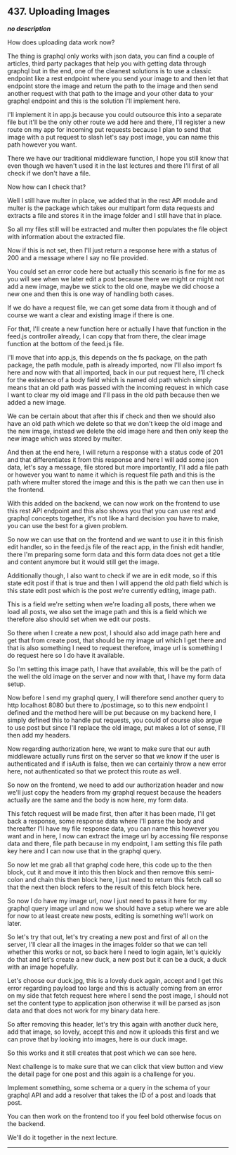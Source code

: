 ## 437. Uploading Images

<strong><em>no description</em></strong>

How does uploading data work now? 

The thing is graphql only works with json data, you can find a couple of
articles, third party packages that help you with getting data through graphql
but in the end, one of the cleanest solutions is to use a classic endpoint like
a rest endpoint where you send your image to and then let that endpoint store
the image and return the path to the image and then send another request with
that path to the image and your other data to your graphql endpoint and this is
the solution I'll implement here. 

I'll implement it in app.js because you could outsource this into a separate
file but it'll be the only other route we add here and there, I'll register a
new route on my app for incoming put requests because I plan to send that image
with a put request to slash let's say post image, you can name this path however
you want. 

There we have our traditional middleware function, I hope you still know that
even though we haven't used it in the last lectures and there I'll first of all
check if we don't have a file. 

Now how can I check that? 

Well I still have multer in place, we added that in the rest API module and
multer is the package which takes our multipart form data requests and extracts
a file and stores it in the image folder and I still have that in place. 

So all my files still will be extracted and multer then populates the file
object with information about the extracted file. 

Now if this is not set, then I'll just return a response here with a status of
200 and a message where I say no file provided. 

You could set an error code here but actually this scenario is fine for me as
you will see when we later edit a post because there we might or might not add a
new image, maybe we stick to the old one, maybe we did choose a new one and then
this is one way of handling both cases. 

If we do have a request file, we can get some data from it though and of course
we want a clear and existing image if there is one. 

For that, I'll create a new function here or actually I have that function in
the feed.js controller already, I can copy that from there, the clear image
function at the bottom of the feed.js file. 

I'll move that into app.js, this depends on the fs package, on the path package,
the path module, path is already imported, now I'll also import fs here and now
with that all imported, back in our put request here, I'll check for the
existence of a body field which is named old path which simply means that an old
path was passed with the incoming request in which case I want to clear my old
image and I'll pass in the old path because then we added a new image. 

We can be certain about that after this if check and then we should also have an
old path which we delete so that we don't keep the old image and the new image,
instead we delete the old image here and then only keep the new image which was
stored by multer. 

And then at the end here, I will return a response with a status code of 201 and
that differentiates it from this response and here I will add some json data,
let's say a message, file stored but more importantly, I'll add a file path or
however you want to name it which is request file path and this is the path
where multer stored the image and this is the path we can then use in the
frontend. 

With this added on the backend, we can now work on the frontend to use this rest
API endpoint and this also shows you that you can use rest and graphql concepts
together, it's not like a hard decision you have to make, you can use the best
for a given problem. 

So now we can use that on the frontend and we want to use it in this finish edit
handler, so in the feed.js file of the react app, in the finish edit handler,
there I'm preparing some form data and this form data does not get a title and
content anymore but it would still get the image. 

Additionally though, I also want to check if we are in edit mode, so if this
state edit post if that is true and then I will append the old path field which
is this state edit post which is the post we're currently editing, image path. 

This is a field we're setting when we're loading all posts, there when we load
all posts, we also set the image path and this is a field which we therefore
also should set when we edit our posts. 

So there when I create a new post, I should also add image path here and get
that from create post, that should be my image url which I get there and that is
also something I need to request therefore, image url is something I do request
here so I do have it available. 

So I'm setting this image path, I have that available, this will be the path of
the well the old image on the server and now with that, I have my form data
setup. 

Now before I send my graphql query, I will therefore send another query to http
localhost 8080 but there to /postimage, so to this new endpoint I defined and
the method here will be put because on my backend here, I simply defined this to
handle put requests, you could of course also argue to use post but since I'll
replace the old image, put makes a lot of sense, I'll then add my headers. 

Now regarding authorization here, we want to make sure that our auth middleware
actually runs first on the server so that we know if the user is authenticated
and if isAuth is false, then we can certainly throw a new error here, not
authenticated so that we protect this route as well. 

So now on the frontend, we need to add our authorization header and now we'll
just copy the headers from my graphql request because the headers actually are
the same and the body is now here, my form data. 

This fetch request will be made first, then after it has been made, I'll get
back a response, some response data where I'll parse the body and thereafter
I'll have my file response data, you can name this however you want and in here,
I now can extract the image url by accessing file response data and there, file
path because in my endpoint, I am setting this file path key here and I can now
use that in the graphql query. 

So now let me grab all that graphql code here, this code up to the then block,
cut it and move it into this then block and then remove this semi-colon and
chain this then block here, I just need to return this fetch call so that the
next then block refers to the result of this fetch block here. 

So now I do have my image url, now I just need to pass it here for my graphql
query image url and now we should have a setup where we are able for now to at
least create new posts, editing is something we'll work on later. 

So let's try that out, let's try creating a new post and first of all on the
server, I'll clear all the images in the images folder so that we can tell
whether this works or not, so back here I need to login again, let's quickly do
that and let's create a new duck, a new post but it can be a duck, a duck with
an image hopefully. 

Let's choose our duck.jpg, this is a lovely duck again, accept and I get this
error regarding payload too large and this is actually coming from an error on
my side that fetch request here where I send the post image, I should not set
the content type to application json otherwise it will be parsed as json data
and that does not work for my binary data here. 

So after removing this header, let's try this again with another duck here, add
that image, so lovely, accept this and now it uploads this first and we can
prove that by looking into images, here is our duck image. 

So this works and it still creates that post which we can see here. 

Next challenge is to make sure that we can click that view button and view the
detail page for one post and this again is a challenge for you. 

Implement something, some schema or a query in the schema of your graphql API
and add a resolver that takes the ID of a post and loads that post. 

You can then work on the frontend too if you feel bold otherwise focus on the
backend. 

We'll do it together in the next lecture. 

---